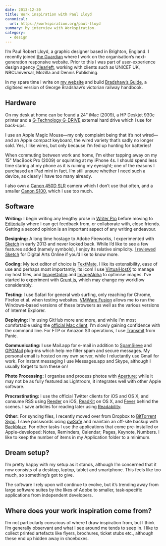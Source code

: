```yaml
---
date: 2013-12-30
title: Work inspiration with Paul Lloyd
canonical:
  url: https://workspiration.org/paul-lloyd
summary: My interview with Workspiration.
category:
  - design
---
```


I’m Paul Robert Lloyd, a graphic designer based in Brighton, England. I recently joined [the Guardian][1] where I work on the organisation’s next-generation responsive website. Prior to this I was part of user-experience design agency [Clearleft][2], working with clients such as UNICEF UK, NBCUniversal, Mozilla and Dennis Publishing.

In my spare time I write on [my website][3] and build [Bradshaw’s Guide][4], a digitised version of George Bradshaw’s victorian railway handbook.

## Hardware

On my desk at home can be found a 24" iMac (2009), a HP Deskjet 930c printer and a [G-Technology G-DRIVE][5] external hard drive which I use for back-ups.

I use an Apple Magic Mouse—my only complaint being that it’s not wired—and an Apple compact keyboard, the wired variety that’s sadly no longer sold. Yes, I like wires, but only because I’m fed up hunting for batteries!

When commuting between work and home, I’m either tapping away on my 15" MacBook Pro (2009) or squinting at my iPhone 4s. I should spend less time staring at my phone as it is ruining my eyesight; one of the reasons I purchased an iPad mini in fact. I’m still unsure whether I need such a device, as clearly I have too many already.

I also own a [Canon 450D SLR][6] camera which I don’t use that often, and a smaller [Canon S100][7], which I use too much.

## Software

**Writing:** I begin writing any lengthy prose in [Writer Pro][8] before moving to [Editorially][9] where I can get feedback from, or collaborate with, close friends. Getting a second opinion is an important aspect of any writing endeavour.

**Designing:** A long time hostage to Adobe Fireworks, I experimented with [Sketch][10] in early 2013 and never looked back. While I’d like to see a few features added (namely symbols), I enjoy its relative simplicity. [I reviewed Sketch][11] for Digital Arts Online if you’d like to know more.

**Coding:** My text editor of choice is [TextMate][12]. I like its extensibility, ease of use and perhaps most importantly, its icon! I use [VirtualHostX][13] to manage my host files, and [ImageOptim][14] and [ImageAlpha][15] to optimise images. I’ve started to experiment with [Grunt.js][16], which may change my workflow considerably.

**Testing:** I use Safari for general web surfing, only reaching for Chrome, Firefox et al. when testing websites. [VMWare Fusion][17] allows me to run the Windows-based versions of these browsers as well as the various versions of Internet Explorer.

**Deploying:** I’m using GitHub more and more, and while I’m most comfortable using the [official Mac client][18], I’m slowly gaining confidence with the command line. For FTP or Amazon S3 operations, I use [Transmit][19] from Panic.

**Communicating:** I use Mail.app for e-mail in addition to [SpamSieve][20] and [GPGMail][21] plug-ins which help me filter spam and secure messages. My personal email is hosted on my own server, while I reluctantly use Gmail for work. For instant messaging I use Messages.app and Skype, although I usually forget to turn these on!

**Photo Processing:** I organise and process photos with [Aperture][22]; while it may not be as fully featured as Lightroom, it integrates well with other Apple software.

**Procrastinating:** I use the official Twitter clients for iOS and OS X, and consume RSS using [Reeder][23] on iOS, [ReadKit][24] on OS X, and [Fever][25] behind the scenes. I save articles for reading later using [Readability][26].

**Other:** For syncing files, I recently moved over from Dropbox to [BitTorrent Sync][27]. I save passwords using [pwSafe][28] and maintain an off-site backup with [Backblaze][29]. For other tasks I use the applications that come pre-installed or Apple-developed: Notes, Reminders, Calendar; Pages, Keynote, Numbers. I like to keep the number of items in my Application folder to a minimum.

## Dream setup?

I’m pretty happy with my setup as it stands, although I’m concerned that it now consists of a desktop, laptop, tablet and smartphone. This feels like too much, so something’s got to give.

The software I rely upon will continue to evolve, but it’s trending away from large software suites by the likes of Adobe to smaller, task-specific applications from independent developers.

## Where does your work inspiration come from?

I’m not particularly conscious of where I draw inspiration from, but I think I’m generally observant and what I see around me tends to seep in. I like to collect printed artefacts like flyers, brochures, ticket stubs etc., although these end up hidden away in shoeboxes.

[1]: https://theguardian.com
[2]: https://clearleft.com
[3]: https://paulrobertlloyd.com
[4]: https://bradshaws.guide
[5]: http://g-technology.com/products/g-drive
[6]: https://www.dpreview.com/reviews/canoneos450d
[7]: https://www.dpreview.com/reviews/canons100
[8]: https://ia.net/writer
[9]: http://editorially.com
[10]: https://www.sketchapp.com
[11]: http://www.digitalartsonline.co.uk/reviews/interactive-design/bohemian-coding-sketch-2-review/
[12]: https://macromates.com
[13]: https://clickontyler.com/virtualhostx/
[14]: https://imageoptim.com/mac
[15]: https://pngmini.com
[16]: https://gruntjs.com
[17]: https://www.vmware.com/products/fusion.html
[18]: https://mac.github.com
[19]: https://panic.com/transmit/
[20]: https://c-command.com/spamsieve/
[21]: https://gpgtools.org
[22]: https://www.apple.com/aperture/
[23]: http://reederapp.com/ios/
[24]: https://readkitapp.com
[25]: https://feedafever.com
[26]: https://www.readability.com
[27]: http://bittorrent.com/sync/
[28]: https://pwsafe.info
[29]: https://www.backblaze.com
